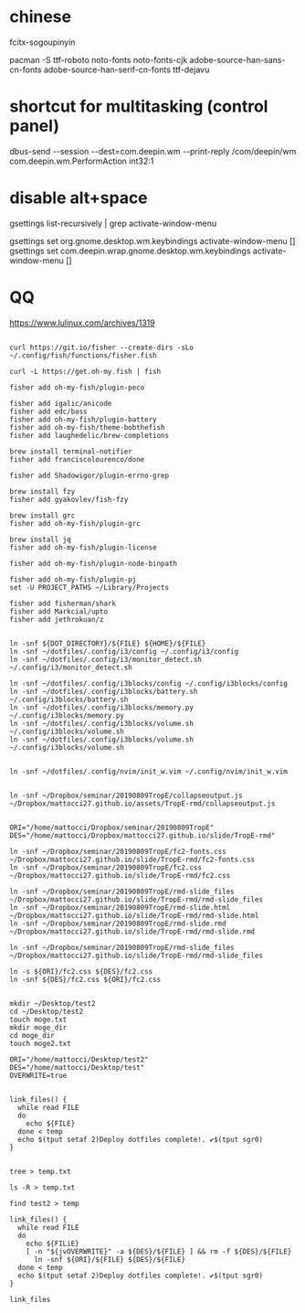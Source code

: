 
# chinese 
fcitx-sogoupinyin

pacman -S ttf-roboto noto-fonts noto-fonts-cjk adobe-source-han-sans-cn-fonts adobe-source-han-serif-cn-fonts ttf-dejavu

# shortcut for multitasking (control panel)

dbus-send --session --dest=com.deepin.wm --print-reply /com/deepin/wm com.deepin.wm.PerformAction int32:1

# disable alt+space

gsettings list-recursively | grep activate-window-menu 

gsettings set org.gnome.desktop.wm.keybindings activate-window-menu []
gsettings set com.deepin.wrap.gnome.desktop.wm.keybindings activate-window-menu []

# QQ

https://www.lulinux.com/archives/1319

```

curl https://git.io/fisher --create-dirs -sLo ~/.config/fish/functions/fisher.fish

curl -L https://get.oh-my.fish | fish

fisher add oh-my-fish/plugin-peco

fisher add igalic/anicode
fisher add edc/bass
fisher add oh-my-fish/plugin-battery
fisher add oh-my-fish/theme-bobthefish
fisher add laughedelic/brew-completions

brew install terminal-notifier
fisher add franciscolourenco/done

fisher add Shadowigor/plugin-errno-grep

brew install fzy
fisher add gyakovlev/fish-fzy

brew install grc
fisher add oh-my-fish/plugin-grc

brew install jq
fisher add oh-my-fish/plugin-license

fisher add oh-my-fish/plugin-node-binpath

fisher add oh-my-fish/plugin-pj
set -U PROJECT_PATHS ~/Library/Projects

fisher add fisherman/shark
fisher add Markcial/upto
fisher add jethrokuan/z

```


```

ln -snf ${DOT_DIRECTORY}/${FILE} ${HOME}/${FILE}
ln -snf ~/dotfiles/.config/i3/config ~/.config/i3/config
ln -snf ~/dotfiles/.config/i3/monitor_detect.sh ~/.config/i3/monitor_detect.sh

ln -snf ~/dotfiles/.config/i3blocks/config ~/.config/i3blocks/config
ln -snf ~/dotfiles/.config/i3blocks/battery.sh ~/.config/i3blocks/battery.sh
ln -snf ~/dotfiles/.config/i3blocks/memory.py ~/.config/i3blocks/memory.py
ln -snf ~/dotfiles/.config/i3blocks/volume.sh ~/.config/i3blocks/volume.sh
ln -snf ~/dotfiles/.config/i3blocks/volume.sh ~/.config/i3blocks/volume.sh


ln -snf ~/dotfiles/.config/nvim/init_w.vim ~/.config/nvim/init_w.vim


ln -snf ~/Dropbox/seminar/20190809TropE/collapseoutput.js ~/Dropbox/mattocci27.github.io/assets/TropE-rmd/collapseoutput.js


ORI="/home/mattocci/Dropbox/seminar/20190809TropE"
DES="/home/mattocci/Dropbox/mattocci27.github.io/slide/TropE-rmd"

ln -snf ~/Dropbox/seminar/20190809TropE/fc2-fonts.css ~/Dropbox/mattocci27.github.io/slide/TropE-rmd/fc2-fonts.css
ln -snf ~/Dropbox/seminar/20190809TropE/fc2.css ~/Dropbox/mattocci27.github.io/slide/TropE-rmd/fc2.css

ln -snf ~/Dropbox/seminar/20190809TropE/rmd-slide_files ~/Dropbox/mattocci27.github.io/slide/TropE-rmd/rmd-slide_files
ln -snf ~/Dropbox/seminar/20190809TropE/rmd-slide.html ~/Dropbox/mattocci27.github.io/slide/TropE-rmd/rmd-slide.html
ln -snf ~/Dropbox/seminar/20190809TropE/rmd-slide.rmd ~/Dropbox/mattocci27.github.io/slide/TropE-rmd/rmd-slide.rmd

ln -snf ~/Dropbox/seminar/20190809TropE/rmd-slide_files ~/Dropbox/mattocci27.github.io/slide/TropE-rmd/rmd-slide_files 

ln -s ${ORI}/fc2.css ${DES}/fc2.css
ln -snf ${DES}/fc2.css ${ORI}/fc2.css


mkdir ~/Desktop/test2
cd ~/Desktop/test2
touch moge.txt
mkdir moge_dir
cd moge_dir
touch moge2.txt

ORI="/home/mattocci/Desktop/test2"
DES="/home/mattocci/Desktop/test"
OVERWRITE=true


link_files() {
  while read FILE
  do
    echo ${FILE}
  done < temp
  echo $(tput setaf 2)Deploy dotfiles complete!. ✔︎$(tput sgr0)
}


tree > temp.txt

ls -R > temp.txt

find test2 > temp

link_files() {
  while read FILE
  do
    echo ${FILiE}
    [ -n "${jvOVERWRITE}" -a ${DES}/${FILE} ] && rm -f ${DES}/${FILE}
      ln -snf ${ORI}/${FILE} ${DES}/${FILE}
  done < temp
  echo $(tput setaf 2)Deploy dotfiles complete!. ✔︎$(tput sgr0)
}

link_files

```
